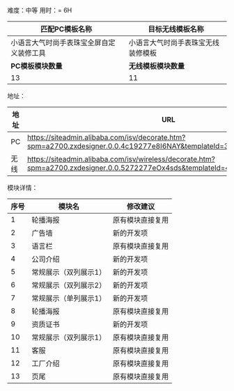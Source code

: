 难度：中等            用时：= 6H

| 匹配PC模板名称                           | 目标无线模板名称                   |
| ---------------------------------------- | ---------------------------------- |
| 小语言大气时尚手表珠宝全屏自定义装修工具 | 小语言大气时尚手表珠宝无线装修模板 |
| **PC模板模块数量**                       | **无线模板模块数量**               |
| 13                                       | 11                                 |



地址：

| 地址 | URL                                                          |
| ---- | ------------------------------------------------------------ |
| PC   | https://siteadmin.alibaba.com/isv/decorate.htm?spm=a2700.zxdesigner.0.0.4c19277e8I6NAY&templateId=3431&templateVersion=1 |
| 无线 | https://siteadmin.alibaba.com/isv/wireless/decorate.htm?spm=a2700.zxdesigner.0.0.5272277eOx4sds&templateId=4212&templateVersion=1 |



模块详情：

| 序号 | 模块名                | 修改建议         |
| ---- | --------------------- | ---------------- |
| 1    | 轮播海报              | 原有模块直接复用 |
| 2    | 广告墙                | 新的开发项       |
| 3    | 语言栏                | 原有模块直接复用 |
| 4    | 公司介绍              | 新的开发项       |
| 5    | 常规展示（双列展示1） | 新的开发项       |
| 6    | 常规展示（双列展示2） | 新的开发项       |
| 7    | 常规展示（单列展示1） | 新的开发项       |
| 8    | 轮播海报              | 原有模块直接复用 |
| 9    | 资质证书              | 新的开发项       |
| 10   | 常规展示（双列展示1） | 原有模块直接复用 |
| 11   | 客服                  | 原有模块直接复用 |
| 12   | 工厂介绍              | 原有模块直接复用 |
| 13   | 页尾                  | 原有模块直接复用 |


